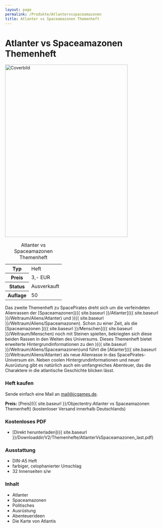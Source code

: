 ```yaml
---
layout: page
permalink: /Produkte/Atlantervsspaceamazonen
title: Atlanter vs Spaceamazonen Themenheft
---
```


# Atlanter vs Spaceamazonen Themenheft

<div class="col2">
<img alt="Coverbild" height="561" src="{{ site.baseurl }}/assets/pics/spacepirates/titel/AtlanterVsSpaceamazonen-big.png" width="400"/>

<table class="fw" data-type="produkt">
<caption>Atlanter vs Spaceamazonen Themenheft</caption>
<tbody>
<tr><th>Typ</th><td>Heft</td></tr>
<tr><th>Preis</th><td>3,- EUR</td></tr>
<tr><th>Status</th><td>Ausverkauft</td></tr>
<tr><th>Auflage</th><td>50</td></tr>
</tbody>
</table>
</div>
<div class="col2">
Das zweite Themenheft zu SpacePirates dreht sich um die verfeindeten Alienrassen der [Spaceamazonen]({{ site.baseurl }}/Atlanter]({{ site.baseurl }}/Weltraum/Aliens/Atlanter) und )({{ site.baseurl }}/Weltraum/Aliens/Spaceamazonen). Schon zu einer Zeit, als die [Spaceamazonen ]({{ site.baseurl }}/Menschen]({{ site.baseurl }}/Weltraum/Menschen) noch mit Steinen spielten, bekriegten sich diese beiden Rassen in den Weiten des Universums. Dieses Themenheft bietet erweiterte Hintergrundinformationen zu den )({{ site.baseurl }}/Weltraum/Aliens/Spaceamazonen)und führt die [Atlanter]({{ site.baseurl }}/Weltraum/Aliens/Atlanter) als neue Alienrasse in das SpacePirates-Universum ein. Neben coolen Hintergrundinformationen und neuer Ausrüstung gibt es natürlich auch ein umfangreiches Abenteuer, das die Charaktere in die atlantische Geschichte blicken lässt.

### Heft kaufen

Sende einfach eine Mail an [mail@jcgames.de](mailto:mail@jcgames.de).

**Preis:** [Preis]({{ site.baseurl }}/Objectentry:Atlanter vs Spaceamazonen Themenheft) (kostenloser Versand innerhalb Deutschlands)

### Kostenloses PDF

- [Direkt herunterladen]({{ site.baseurl }}/Downloaddir/V2/Themenhefte/AtlanterVsSpaceamazonen_last.pdf)

### Ausstattung

- DIN-A5 Heft
- farbiger, celophanierter Umschlag
- 32 Innenseiten s/w

### Inhalt

- Atlanter
- Spaceamazonen
- Politisches
- Ausrüstung
- Abenteuerideen
- Die Karte von Atlantis

</div>
